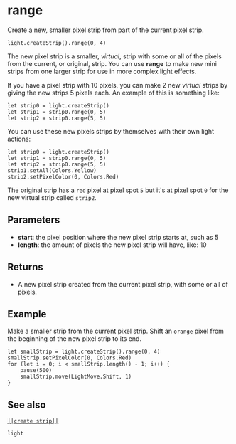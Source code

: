 # range

Create a new, smaller pixel strip from part of the current pixel strip.

```sig
light.createStrip().range(0, 4)
```
The new pixel strip is a smaller, _virtual_, strip with some or all of the pixels
from the current, or original, strip. You can use **range** to make new mini strips from
one larger strip for use in more complex light effects.

If you have a pixel strip with 10 pixels, you can make 2 new _virtual_ strips by giving
the new strips 5 pixels each. An example of this is something like:

```block
let strip0 = light.createStrip()
let strip1 = strip0.range(0, 5)
let strip2 = strip0.range(5, 5)
```
You can use these new pixels strips by themselves with their own light actions:

```blocks
let strip0 = light.createStrip()
let strip1 = strip0.range(0, 5)
let strip2 = strip0.range(5, 5)
strip1.setAll(Colors.Yellow)
strip2.setPixelColor(0, Colors.Red)
```
The original strip has a `red` pixel at pixel spot `5` but it's at pixel spot `0` for
the new virtual strip called `strip2`.

## Parameters

* **start**: the pixel position where the new pixel strip starts at, such as 5
* **length**: the amount of pixels the new pixel strip will have, like: 10

## Returns

* A new pixel strip created from the current pixel strip, with some or all of pixels.

## Example

Make a smaller strip from the current pixel strip. Shift an `orange` pixel from the beginning
of the new pixel strip to its end.

```blocks
let smallStrip = light.createStrip().range(0, 4)
smallStrip.setPixelColor(0, Colors.Red)
for (let i = 0; i < smallStrip.length() - 1; i++) {
    pause(500)
    smallStrip.move(LightMove.Shift, 1)
}
```
## See also

[``||create strip||``](/reference/light/create-strip)

```package
light
```


